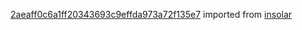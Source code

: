 [2aeaff0c6a1ff20343693c9effda973a72f135e7](https://github.com/insolar/insolar/commit/2aeaff0c6a1ff20343693c9effda973a72f135e7) imported from [insolar](https://github.com/insolar/insolar)
